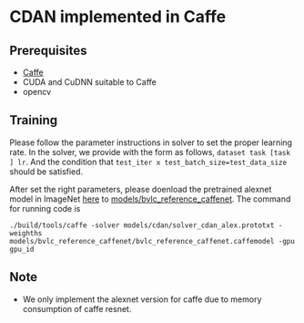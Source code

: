 # CDAN implemented in Caffe

## Prerequisites
- [Caffe](http://caffe.berkeleyvision.org/) 
- CUDA and CuDNN suitable to Caffe
- opencv

## Training
Please follow the parameter instructions in solver to set the proper learning rate. In the solver, we provide with the form as follows, `dataset task [task ] lr`. And the condition that `test_iter x test_batch_size=test_data_size` should be satisfied.

After set the right parameters, please doenload the pretrained alexnet model in ImageNet [here](http://dl.caffe.berkeleyvision.org/bvlc_reference_caffenet.caffemodel) to [models/bvlc_reference_caffenet](models/bvlc_reference_caffenet). The command for running code is
```
./build/tools/caffe -solver models/cdan/solver_cdan_alex.prototxt -weighths models/bvlc_reference_caffenet/bvlc_reference_caffenet.caffemodel -gpu gpu_id
```

## Note
- We only implement the alexnet version for caffe due to memory consumption of caffe resnet.
